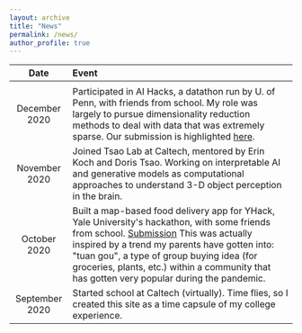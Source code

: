 ```yaml
---
layout: archive
title: "News"
permalink: /news/
author_profile: true
---
```


|Date|Event|
|:----:|:---|
|<img width=100/>|<img width=600/>|
|December 2020|Participated in AI Hacks, a datathon run by U. of Penn, with friends from school. My role was largely to pursue dimensionality reduction methods to deal with data that was extremely sparse. Our submission is highlighted [here](https://www.notion.so/AI-Hacks-f35c8ee6450e4f24a386897a1bd99f4f).|
|November 2020|Joined Tsao Lab at Caltech, mentored by Erin Koch and Doris Tsao. Working on interpretable AI and generative models as computational approaches to understand 3-D object perception in the brain.|
|October 2020|Built a map-based food delivery app for YHack, Yale University's hackathon, with some friends from school. [Submission](https://devpost.com/software/potluck-bys02q) This was actually inspired by a trend my parents have gotten into: "tuan gou", a type of group buying idea (for groceries, plants, etc.) within a community that has gotten very popular during the pandemic.|
|September 2020|Started school at Caltech (virtually). Time flies, so I created this site as a time capsule of my college experience.|
